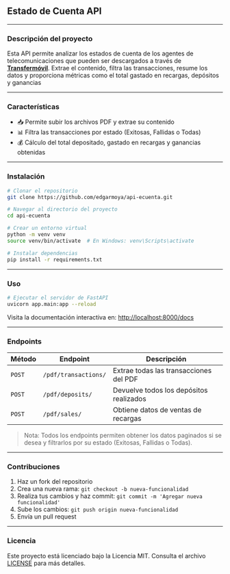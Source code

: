 ## Estado de Cuenta API

---

### Descripción del proyecto
Esta API permite analizar los estados de cuenta de los agentes de telecomunicaciones que pueden ser descargados a través de [**Transfermóvil**](https://www.etecsa.cu/es/aplicaciones/transfermovil). Extrae el contenido, filtra las transacciones, resume los datos y proporciona métricas como el total gastado en recargas, depósitos y ganancias

---

### Características
- 📥 Permite subir los archivos PDF y extrae su contenido
- 📊 Filtra las transacciones por estado (Exitosas, Fallidas o Todas)
- 💰 Cálculo del total depositado, gastado en recargas y ganancias obtenidas

---

### Instalación

```bash
# Clonar el repositorio
git clone https://github.com/edgarmoya/api-ecuenta.git

# Navegar al directorio del proyecto
cd api-ecuenta

# Crear un entorno virtual
python -m venv venv
source venv/bin/activate  # En Windows: venv\Scripts\activate

# Instalar dependencias
pip install -r requirements.txt
```

---

### Uso

```bash
# Ejecutar el servidor de FastAPI
uvicorn app.main:app --reload
```

Visita la documentación interactiva en: [http://localhost:8000/docs](http://localhost:8000/docs)

---

### Endpoints

| Método | Endpoint          | Descripción                              |
|--------|-------------------|------------------------------------------|
| `POST`   | `/pdf/transactions/`       | Extrae todas las transacciones del PDF         |
| `POST`   | `/pdf/deposits/`       | Devuelve todos los depósitos realizados |
| `POST`    | `/pdf/sales/`         | Obtiene datos de ventas de recargas      |

> Nota: Todos los endpoints permiten obtener los datos paginados si se desea y filtrarlos por su estado (Exitosas, Fallidas o Todas).

---

### Contribuciones

1. Haz un fork del repositorio  
2. Crea una nueva rama: `git checkout -b nueva-funcionalidad`  
3. Realiza tus cambios y haz commit: `git commit -m 'Agregar nueva funcionalidad'`  
4. Sube los cambios: `git push origin nueva-funcionalidad`  
5. Envía un pull request  

---

### Licencia
Este proyecto está licenciado bajo la Licencia MIT. Consulta el archivo [LICENSE](LICENSE) para más detalles.